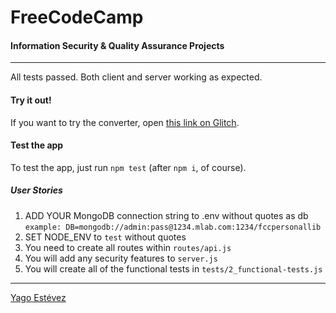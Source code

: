 # FreeCodeCamp
#### Information Security & Quality Assurance Projects
---

All tests passed. Both client and server working as expected.

#### Try it out!

If you want to try the converter, open [this link on Glitch](https://yagoestevez-personal-library.glitch.me/).

#### Test the app

To test the app, just run ```npm test``` (after ```npm i```, of course).

##### User Stories

1. ADD YOUR MongoDB connection string to .env without quotes as db ```example: DB=mongodb://admin:pass@1234.mlab.com:1234/fccpersonallib```
2. SET NODE_ENV to `test` without quotes
3. You need to create all routes within `routes/api.js`
4. You will add any security features to `server.js`
5. You will create all of the functional tests in ```tests/2_functional-tests.js```

---

[Yago Estévez](https://twitter.com/yagoestevez)
